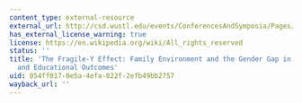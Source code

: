 ```yaml
---
content_type: external-resource
external_url: http://csd.wustl.edu/events/ConferencesAndSymposia/Pages/The-Fragile-Y-Effect-Family-Environment-and-the-Gender-Gap-in-Behavioral-and-Educational-Outcomes.aspx
has_external_license_warning: true
license: https://en.wikipedia.org/wiki/All_rights_reserved
status: ''
title: 'The Fragile-Y Effect: Family Environment and the Gender Gap in Behavioral
  and Educational Outcomes'
uid: 054ff017-0e5a-4efa-822f-2efb49bb2757
wayback_url: ''
---
```

